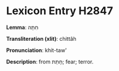 # Lexicon Entry H2847

**Lemma**: חִתָּה

**Transliteration (xlit)**: chittâh

**Pronunciation**: khit-taw'

**Description**:
from חָתַת; fear; terror.
